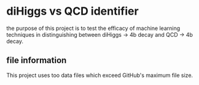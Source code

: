 # diHiggs vs QCD identifier
the purpose of this project is to test the efficacy of machine learning techniques in distinguishing between diHiggs &rarr; 4b decay and QCD &rarr; 4b decay. 

## file information
This project uses too data files which exceed GitHub's maximum file size.